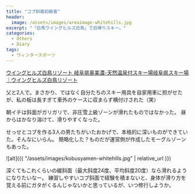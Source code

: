 ```yaml
---
title: "コブ斜面初級者"
header:
  image: /assets/images/areaimage-whitehills.jpg
excerpt: "「白馬ウイングヒルズ白鳥」で日帰りスキー。"
categories:
  - Others
  - Diary
tags:
  - ウィンタースポーツ
---
```


[ウイングヒルズ白鳥リゾート 岐阜県奥美濃-天然温泉付スキー場岐阜県スキー場｜ウイングヒルズ白鳥リゾート](https://winghills.net/)

父と2人で。まさかり、ではなく自分たちのスキー用具を自家用車に担がせたが、私の板は長すぎて車外のケースに収まらず横付けされた（笑）

朝イチは斜面がガリガリで、非圧雪上級ゾーンが滑れたものではなかった。
昼からはかなり溶けて、滑りやすくなった。

せっせとコブを作る3人の男たちがいたおかげで、本格的に深いものができていた。そんなにいらん。
簡略化した？ものだが運営側が作成したモーグルゾーンもあった。

![alt]({{ "/assets/images/kobusyamen-whitehills.jpg" | relative_url }})

深くてもこれくらいの緩斜面（最大斜度24度、平均斜度20度）なら滑れるようになりたいなー。
練習しやすいコブ斜面で経験を積まないと、身体が滑り方を覚える前にガタがくるんじゃないかと思っているが、いつ修行しようか。
